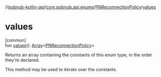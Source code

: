 //[pubnub-kotlin-api](../../../index.md)/[com.pubnub.api.enums](../index.md)/[PNReconnectionPolicy](index.md)/[values](values.md)

# values

[common]\
fun [values](values.md)(): [Array](https://kotlinlang.org/api/latest/jvm/stdlib/kotlin/-array/index.html)&lt;[PNReconnectionPolicy](index.md)&gt;

Returns an array containing the constants of this enum type, in the order they're declared.

This method may be used to iterate over the constants.
